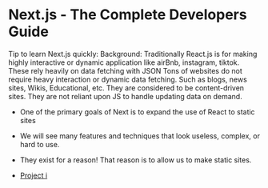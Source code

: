 # Next.js - The Complete Developers Guide
Tip to learn Next.js quickly:
Background:
Traditionally React.js is for making highly interactive or dynamic application like airBnb, instagram, tiktok. 
These rely heavily on data fetching with JSON
Tons of websites do not require heavy interaction or dynamic data fetching. Such as blogs, news sites, Wikis, Educational, etc.
They are considered to be content-driven sites. They are not reliant upon JS to handle updating data on demand.

- One of the primary goals of Next is to expand the use of React to static sites
- We will see many features and techniques that look useless, complex, or hard to use.
- They exist for a reason! That reason is to allow us to make static sites.

- [Project i ](./projects/project-i/)